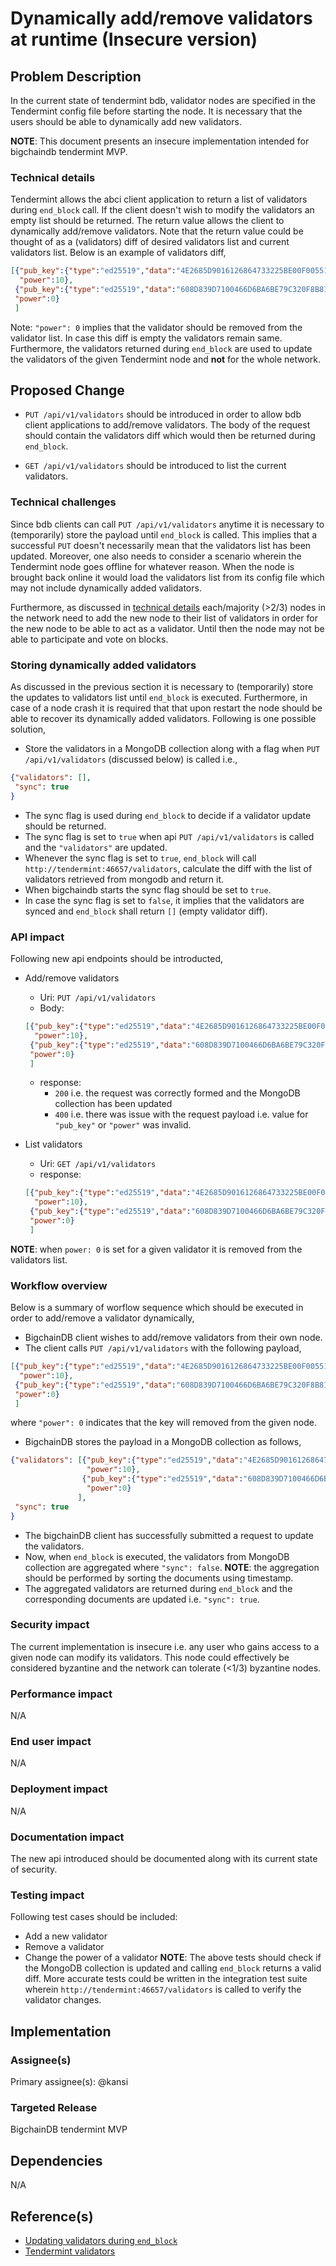 # Dynamically add/remove validators at runtime (Insecure version)

## Problem Description
In the current state of tendermint bdb, validator nodes are specified in the Tendermint config file before starting the node. It is necessary that the users should be able to dynamically add new validators.

**NOTE**: This document presents an insecure implementation intended for bigchaindb tendermint MVP.

### Technical details
Tendermint allows the abci client application to return a list of validators during `end_block` call. If the client doesn't wish to modify the validators an empty list should be returned. The return value allows the client to dynamically add/remove validators. Note that the return value could be thought of as a (validators) diff of desired validators list and current validators list. Below is an example of validators diff,
```json
[{"pub_key":{"type":"ed25519","data":"4E2685D9016126864733225BE00F005515200727FBAB1312FC78C8B76831255A"},
  "power":10},
 {"pub_key":{"type":"ed25519","data":"608D839D7100466D6BA6BE79C320F8B81DE93CFAA58CF9768CF921C6371F2553"},
 "power":0}
 ]
```
Note: `"power": 0` implies that the validator should be removed from the validator list. In case this diff is empty the validators remain same. Furthermore, the validators returned during `end_block` are used to update the validators of the given Tendermint node and **not** for the whole network.


## Proposed Change
- `PUT /api/v1/validators` should be introduced in order to allow bdb client applications to add/remove validators. The body of the request should contain the validators diff which would then be returned during `end_block`.

- `GET /api/v1/validators` should be introduced to list the current validators.

### Technical challenges
Since bdb clients can call `PUT /api/v1/validators` anytime it is necessary to (temporarily) store the payload until `end_block` is called. This implies that a successful `PUT` doesn't necessarily mean that the validators list has been updated. Moreover, one also needs to consider a scenario wherein the Tendermint node goes offline for whatever reason. When the node is brought back online it would load the validators list from its config file which may not include dynamically added validators.

Furthermore, as discussed in [technical details](#technical-details) each/majority (>2/3) nodes in the network need to add the new node to their list of validators in order for the new node to be able to act as a validator. Until then the node may not be able to participate and vote on blocks.


### Storing dynamically added validators
As discussed in the previous section it is necessary to (temporarily) store the updates to validators list until `end_block` is executed. Furthermore, in case of a node crash it is required that that upon restart the node should be able to recover its dynamically added validators. Following is one possible solution,

- Store the validators in a MongoDB collection along with a flag when `PUT /api/v1/validators` (discussed below) is called i.e.,
```json
{"validators": [],
 "sync": true
}
```
- The sync flag is used during `end_block` to decide if a validator update should be returned.
- The sync flag is set to `true` when api `PUT /api/v1/validators` is called and the `"validators"` are updated.
- Whenever the sync flag is set to `true`, `end_block` will call `http://tendermint:46657/validators`, calculate the diff with the list of validators retrieved from mongodb and return it.
- When bigchaindb starts the sync flag should be set to `true`.
- In case the sync flag is set to `false`, it implies that the validators are synced and `end_block` shall return `[]` (empty validator diff).


### API impact
Following new api endpoints should be introducted,

- Add/remove validators
  - Uri: `PUT /api/v1/validators`
  - Body: 
  ```json
  [{"pub_key":{"type":"ed25519","data":"4E2685D9016126864733225BE00F005515200727FBAB1312FC78C8B76831255A"},
    "power":10},
   {"pub_key":{"type":"ed25519","data":"608D839D7100466D6BA6BE79C320F8B81DE93CFAA58CF9768CF921C6371F2553"},
   "power":0}
   ]
   ```
   - response:
     - `200` i.e. the request was correctly formed and the MongoDB collection has been updated
     - `400` i.e. there was issue with the request payload i.e. value for `"pub_key"` or `"power"` was invalid.

- List validators
  - Uri: `GET /api/v1/validators`
  - response: 
  ```json
  [{"pub_key":{"type":"ed25519","data":"4E2685D9016126864733225BE00F005515200727FBAB1312FC78C8B76831255A"},
    "power":10},
   {"pub_key":{"type":"ed25519","data":"608D839D7100466D6BA6BE79C320F8B81DE93CFAA58CF9768CF921C6371F2553"},
   "power":0}
   ]
  ```

**NOTE**: when `power: 0` is set for a given validator it is removed from the validators list.

### Workflow overview
Below is a summary of worflow sequence which should be executed in order to add/remove a validator dynamically,
- BigchainDB client wishes to add/remove validators from their own node.
- The client calls `PUT /api/v1/validators` with the following payload,
```json
[{"pub_key":{"type":"ed25519","data":"4E2685D9016126864733225BE00F005515200727FBAB1312FC78C8B76831255A"},
  "power":10},
 {"pub_key":{"type":"ed25519","data":"608D839D7100466D6BA6BE79C320F8B81DE93CFAA58CF9768CF921C6371F2553"},
 "power":0}
 ]
```
where `"power": 0` indicates that the key will removed from the given node.
- BigchainDB stores the payload in a MongoDB collection as follows,
```json
{"validators": [{"pub_key":{"type":"ed25519","data":"4E2685D9016126864733225BE00F005515200727FBAB1312FC78C8B76831255A"},
                 "power":10},
                {"pub_key":{"type":"ed25519","data":"608D839D7100466D6BA6BE79C320F8B81DE93CFAA58CF9768CF921C6371F2553"},
                 "power":0}
               ],
 "sync": true
}
```
- The bigchainDB client has successfully submitted a request to update the validators.
- Now, when `end_block` is executed, the validators from MongoDB collection are aggregated where `"sync": false`. **NOTE**: the aggregation should be performed by sorting the documents using timestamp.
- The aggregated validators are returned during `end_block` and the corresponding documents are updated i.e. `"sync": true`.


### Security impact
The current implementation is insecure i.e. any user who gains access to a given node can modify its validators. This node could effectively be considered byzantine and the network can tolerate (<1/3) byzantine nodes.

### Performance impact
N/A

### End user impact
N/A

### Deployment impact
N/A

### Documentation impact
The new api introduced should be documented along with its current state of security.


### Testing impact
Following test cases should be included:
- Add a new validator
- Remove a validator
- Change the power of a validator
**NOTE**: The above tests should check if the MongoDB collection is updated and calling `end_block` returns a valid diff. More accurate tests could be written in the integration test suite wherein `http://tendermint:46657/validators` is called to verify the validator changes.

## Implementation

### Assignee(s)
Primary assignee(s): @kansi

### Targeted Release
BigchainDB tendermint MVP


## Dependencies
N/A


## Reference(s)
- [Updating validators during `end_block`](http://tendermint.readthedocs.io/en/master/app-development.html#endblock)
- [Tendermint validators](http://tendermint.readthedocs.io/en/master/specification/validators.html)
